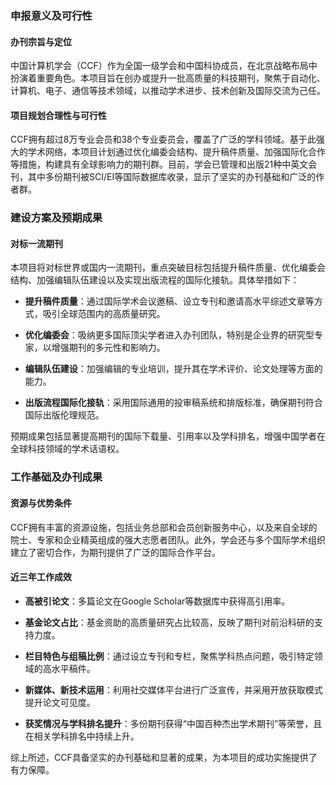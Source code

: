 ### 申报意义及可行性

#### 办刊宗旨与定位

中国计算机学会（CCF）作为全国一级学会和中国科协成员，在北京战略布局中扮演着重要角色。本项目旨在创办或提升一批高质量的科技期刊，聚焦于自动化、计算机、电子、通信等技术领域，以推动学术进步、技术创新及国际交流为己任。

#### 项目规划合理性与可行性

CCF拥有超过8万专业会员和38个专业委员会，覆盖了广泛的学科领域。基于此强大的学术网络，本项目计划通过优化编委会结构、提升稿件质量、加强国际化合作等措施，构建具有全球影响力的期刊群。目前，学会已管理和出版21种中英文会刊，其中多份期刊被SCI/EI等国际数据库收录，显示了坚实的办刊基础和广泛的作者群。

### 建设方案及预期成果

#### 对标一流期刊

本项目将对标世界或国内一流期刊，重点突破目标包括提升稿件质量、优化编委会结构、加强编辑队伍建设以及实现出版流程的国际化接轨。具体举措如下：

- **提升稿件质量**：通过国际学术会议邀稿、设立专刊和邀请高水平综述文章等方式，吸引全球范围内的高质量研究。
  
- **优化编委会**：吸纳更多国际顶尖学者进入办刊团队，特别是企业界的研究型专家，以增强期刊的多元性和影响力。

- **编辑队伍建设**：加强编辑的专业培训，提升其在学术评价、论文处理等方面的能力。

- **出版流程国际化接轨**：采用国际通用的投审稿系统和排版标准，确保期刊符合国际出版伦理规范。

预期成果包括显著提高期刊的国际下载量、引用率以及学科排名，增强中国学者在全球科技领域的学术话语权。

### 工作基础及办刊成果

#### 资源与优势条件

CCF拥有丰富的资源设施，包括业务总部和会员创新服务中心，以及来自全球的院士、专家和企业精英组成的强大志愿者团队。此外，学会还与多个国际学术组织建立了密切合作，为期刊提供了广泛的国际合作平台。

#### 近三年工作成效

- **高被引论文**：多篇论文在Google Scholar等数据库中获得高引用率。
  
- **基金论文占比**：基金资助的高质量研究占比较高，反映了期刊对前沿科研的支持力度。

- **栏目特色与组稿比例**：通过设立专刊和专栏，聚焦学科热点问题，吸引特定领域的高水平稿件。

- **新媒体、新技术运用**：利用社交媒体平台进行广泛宣传，并采用开放获取模式提升论文可见度。
  
- **获奖情况与学科排名提升**：多份期刊获得“中国百种杰出学术期刊”等荣誉，且在相关学科排名中持续上升。

综上所述，CCF具备坚实的办刊基础和显著的成果，为本项目的成功实施提供了有力保障。